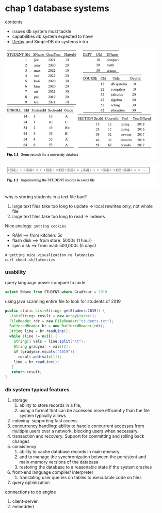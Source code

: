# chap 1 database systems

contents
- issues db system must tackle
- capabilities db system expected to have
- [Derby](https://db.apache.org/derby/) and SimpleDB db systems intro

![img.png](1_img_university_db.png)

![alt text](1_img_students_text_file.png)

why is storing students in a text file bad?
1. large text files take too long to update -> local rewrites only, not whole file
2. large text files take too long to read -> indexes

Nice analogy: `getting cookies`
- RAM        ==> from kitchen: 5s
- flash disk ==> from store: 5000s (1 hour)
- spin disk  ==> from mail: 500,000s (5 days)

``` 
# getting nice visualization re latencies
curl cheat.sh/latencies
```

### usability

query language power compare to code
```sql
select SName from STUDENT where GradYear = 2019
```

using java scanning entire file to look for students of 2019
```java
public static List<String> getStudents2019() { 
  List<String> result = new ArrayList<>(); 
  FileReader rdr = new FileReader("students.txt"); 
  BufferedReader br = new BufferedReader(rdr); 
  String line = br.readLine();
  while (line != null) {
    String[] vals = line.split("\t"); 
    String gradyear = vals[2];
    if (gradyear.equals("2019"))
      result.add(vals[1]);
    line = br.readLine();
   }
   return result;
}
```

### db system typical features
1. storage
   1. ability to store records in a file, 
   2. using a format that can be accessed more efficiently than the file system typically allows
2. indexing: supporting fast access
3. concurrency handling: ability to handle concurrent accesses from multiple users over a network, blocking users when necessary.
4. transaction and recovery: Support for committing and rolling back changes
5. consistency
   1. ability to cache database records in main memory 
   2. and to manage the synchronization between the persistent and main-memory versions of the database
   3. restoring the database to a reasonable state if the system crashes
6. front-end language compiler/ interpreter
   1. translating user queries on tables to executable code on files
7. query optimization

connections to db engine
1. client-server
2. embedded
